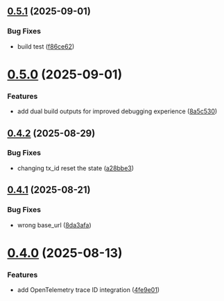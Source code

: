 ## [0.5.1](https://github.com/kelet-ai/feedback-ui/compare/v0.5.0...v0.5.1) (2025-09-01)

### Bug Fixes

- build test ([f86ce62](https://github.com/kelet-ai/feedback-ui/commit/f86ce62b6aaaf815f9e317cc4dba69e7329efab8))

# [0.5.0](https://github.com/kelet-ai/feedback-ui/compare/v0.4.2...v0.5.0) (2025-09-01)

### Features

- add dual build outputs for improved debugging experience ([8a5c530](https://github.com/kelet-ai/feedback-ui/commit/8a5c530a92309f657ee9095ee95ae86d516161ad))

## [0.4.2](https://github.com/kelet-ai/feedback-ui/compare/v0.4.1...v0.4.2) (2025-08-29)

### Bug Fixes

- changing tx_id reset the state ([a28bbe3](https://github.com/kelet-ai/feedback-ui/commit/a28bbe32412d0e4aa0a86d1ab080c7f158454ae1))

## [0.4.1](https://github.com/kelet-ai/feedback-ui/compare/v0.4.0...v0.4.1) (2025-08-21)

### Bug Fixes

- wrong base_url ([8da3afa](https://github.com/kelet-ai/feedback-ui/commit/8da3afaa09384e5745d97c458da3608b835f9635))

# [0.4.0](https://github.com/kelet-ai/feedback-ui/compare/v0.3.0...v0.4.0) (2025-08-13)

### Features

- add OpenTelemetry trace ID integration ([4fe9e01](https://github.com/kelet-ai/feedback-ui/commit/4fe9e0114ea15a9c92dfbc07ba79c53d6396fc3d))
